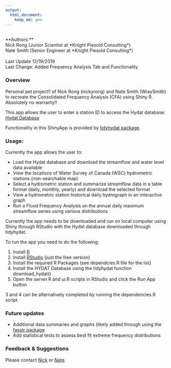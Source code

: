 ```yaml
---
output: 
  html_document: 
    keep_md: yes
---
```



<br/>
**Authors:** <br/>
Nick Rong (Junior Scientist at *Knight Piesold Consulting*) <br/>
Nate Smith (Senior Engineer at *Knight Piesold Consulting*) <br/><br/>
Last Update 12/19/2019 <br/>
Last Change: Added Frequency Analysis Tab and Functionality <br/>

### Overview
Personal pet project!! of Nick Rong (nickyrong) and Nate Smith (WraySmith) to recreate the Consolidated Frequency Analysis (CFA) using Shiny R. Absolutely no warranty!!

This app allows the user to enter a station ID to access the Hydat database:
[Hydat Database](https://www.canada.ca/en/environment-climate-change/services/water-overview/quantity/monitoring/survey/data-products-services/national-archive-hydat.html)
<br/>

Functionality in this ShinyApp is provided by [tidyhydat package](https://github.com/ropensci/tidyhydat). 
<br/>


### Usage:
Currently the app allows the user to:

- Load the Hydat database and download the streamflow and water level data available 
- View the locations of Water Survey of Canada (WSC) hydrometric stations (non-searchable map)  
- Select a hydrometric station and summarize streamflow data in a table format (daily, monthly, yearly) and download the selected format  
- View a hydrometric station historical daily hydrograph in an interactive graph  
- Run a Flood Frequency Analysis on the annual daily maximum streamflow series using various distributions  

Currently the app needs to be downloaded and run on local computer using Shiny through RStudio with the Hydat database downloaded through tidyhydat.
<br/>

To run the app you need to do the following:

1) Install [R](https://cran.r-project.org/)
2) Install [RStudio](https://rstudio.com/products/rstudio/download/) (just the free version)
3) Install the required R Packages (see dependcies.R file for the list)
4) Install the HYDAT Database using the tidyhydat function download_hydat()
5) Open the server.R and ui.R scripts in RStudio and click the Run App button

3 and 4 can be alternatively completed by running the dependencies.R script
<br/>

### Future updates

- Additional data summaries and graphs (likely added through using the [fasstr package](https://github.com/bcgov/fasstr) 
- Add statistical tests to assess best fit extreme frequency distributions  

### Feedback & Suggestions

Please contact [Nick](https://github.com/nickyrong) or [Nate](https://github.com/WraySmith).
<br/>

